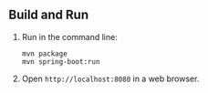 Build and Run
-------------

1. Run in the command line:
	```
	mvn package
	mvn spring-boot:run
	```

2. Open `http://localhost:8080` in a web browser.
